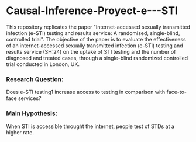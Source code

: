 # Causal-Inference-Proyect-e---STI
This repository replicates the paper "Internet-accessed sexually transmitted infection (e-STI) testing and results service: A randomised, single-blind, controlled trial". 
The objective of the paper is to evaluate the effectiveness of an internet-accessed sexually transmitted infection (e-STI) testing and results service (SH:24) on the uptake of STI testing and the number of diagnosed and treated cases, through a single-blind randomized controlled trial conducted in London, UK.

### Research Question: 
Does e-STI testing1 increase access to testing in comparison with face-to-face services?
### Main Hypothesis: 
When STI is accessible throught the internet, people test of STDs at a higher rate.
